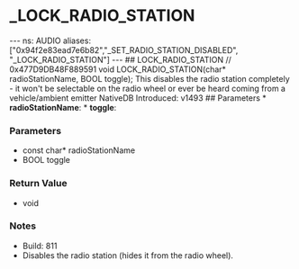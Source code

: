 # _LOCK_RADIO_STATION

--- ns: AUDIO aliases: ["0x94f2e83ead7e6b82","_SET_RADIO_STATION_DISABLED", "_LOCK_RADIO_STATION"] --- ## LOCK_RADIO_STATION  // 0x477D9DB48F889591 void LOCK_RADIO_STATION(char* radioStationName, BOOL toggle);  This disables the radio station completely - it won't be selectable on the radio wheel or ever be heard coming from a vehicle/ambient emitter  NativeDB Introduced: v1493  ## Parameters * **radioStationName**: * **toggle**:

### Parameters
* const char* radioStationName
* BOOL toggle

### Return Value
* void

### Notes
* Build: 811
* Disables the radio station (hides it from the radio wheel).

